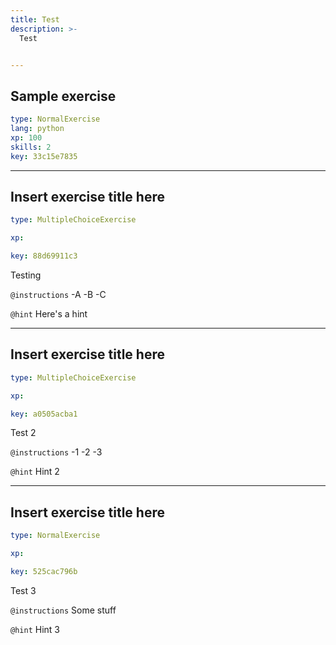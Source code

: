 ```yaml
---
title: Test
description: >-
  Test


---
```

## Sample exercise

```yaml
type: NormalExercise
lang: python
xp: 100
skills: 2
key: 33c15e7835
```














---
## Insert exercise title here

```yaml
type: MultipleChoiceExercise

xp: 

key: 88d69911c3
```

Testing

`@instructions`
-A
-B
-C

`@hint`
Here's a hint










---
## Insert exercise title here

```yaml
type: MultipleChoiceExercise

xp: 

key: a0505acba1
```

Test 2

`@instructions`
-1
-2
-3

`@hint`
Hint 2










---
## Insert exercise title here

```yaml
type: NormalExercise

xp: 

key: 525cac796b
```

Test 3

`@instructions`
Some stuff

`@hint`
Hint 3









